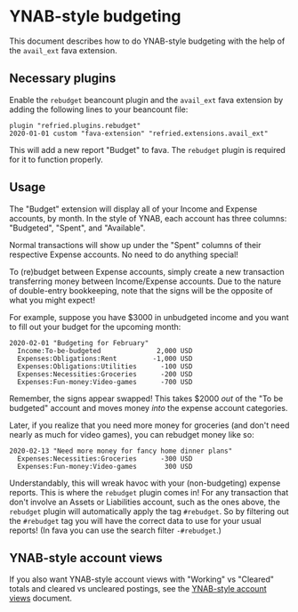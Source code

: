 # YNAB-style budgeting

This document describes how to do YNAB-style budgeting with the help of the `avail_ext` fava extension.

## Necessary plugins

Enable the `rebudget` beancount plugin and the `avail_ext` fava extension
by adding the following lines to your beancount file:

```
plugin "refried.plugins.rebudget"
2020-01-01 custom "fava-extension" "refried.extensions.avail_ext"
```

This will add a new report "Budget" to fava. The `rebudget` plugin is
required for it to function properly.

## Usage

The "Budget" extension will display all of your Income and Expense accounts, by month.
In the style of YNAB, each account has three columns: "Budgeted", "Spent", and "Available".

Normal transactions will show up under the "Spent" columns of their respective Expense accounts.
No need to do anything special!

To (re)budget between Expense accounts, simply create a new transaction transferring money
between Income/Expense accounts. Due to the nature of double-entry bookkeeping, note that the signs
will be the opposite of what you might expect!

For example, suppose you have $3000 in unbudgeted income and you want to fill out your budget for the upcoming month:

```
2020-02-01 "Budgeting for February"
  Income:To-be-budgeted              2,000 USD
  Expenses:Obligations:Rent         -1,000 USD
  Expenses:Obligations:Utilities      -100 USD
  Expenses:Necessities:Groceries      -200 USD
  Expenses:Fun-money:Video-games      -700 USD
```

Remember, the signs appear swapped! This takes $2000 _out_ of the "To be budgeted" account and moves money _into_ the expense account categories.

Later, if you realize that you need more money for groceries (and don't need nearly as much for video games), you can rebudget money like so:

```
2020-02-13 "Need more money for fancy home dinner plans"
  Expenses:Necessities:Groceries      -300 USD
  Expenses:Fun-money:Video-games       300 USD
```

Understandably, this will wreak havoc with your (non-budgeting) expense reports. This is where the `rebudget` plugin comes in!
For any transaction that don't involve an Assets or Liabilities account, such as the ones above, the `rebudget` plugin will
automatically apply the tag `#rebudget`. So by filtering out the `#rebudget` tag you will have the correct data to use for your usual reports!
(In fava you can use the search filter `-#rebudget`.)

## YNAB-style account views

If you also want YNAB-style account views with "Working" vs "Cleared" totals and cleared vs uncleared postings, see the [YNAB-style account views](clearing.md) document.
